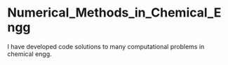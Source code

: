 # Numerical_Methods_in_Chemical_Engg
I have developed code solutions to many computational problems in chemical engg. 
